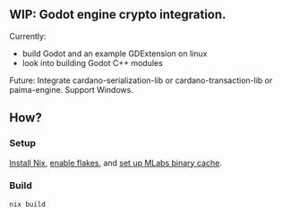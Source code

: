 ## WIP: Godot engine crypto integration.

Currently:
- build Godot and an example GDExtension on linux
- look into building Godot C++ modules


Future: Integrate cardano-serialization-lib or cardano-transaction-lib or paima-engine. Support Windows.


## How?

### Setup

[Install Nix](https://nixos.org/download.html), [enable flakes](https://nixos.wiki/wiki/Flakes#Installing_flakes), and [set up MLabs binary cache](https://github.com/mlabs-haskell/ci-example#set-up-binary-cache).

### Build

```
nix build
```


